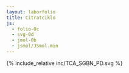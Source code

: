 ```yaml
---
layout: laborfolio
title: Citratciklo
js:
  - folio-0c
  - svg-0d
  - jmol-0b
  - jsmol/JSmol.min
---
```


<!-- 

citrasintazo: https://www.rcsb.org/structure/5UZQ 
akonitazo: https://www.rcsb.org/structure/1B0J
fumarazo: https://www.rcsb.org/structure/3E04

# el PubChem:
vd. https://pubchem.ncbi.nlm.nih.gov/docs/citation-guidelines#section=Reusing-the-2D-or-3D-structure-image-of-a-compound-or-substance-record

okzalacetato: https://pubchem.ncbi.nlm.nih.gov/compound/970
citrato: https://pubchem.ncbi.nlm.nih.gov/compound/311
izocitrato: https://pubchem.ncbi.nlm.nih.gov/compound/1198
alfoketoglutarato: https://pubchem.ncbi.nlm.nih.gov/compound/51
sukcinil-CoA: https://pubchem.ncbi.nlm.nih.gov/compound/92133 / https://www.ebi.ac.uk/chebi/searchId.do?chebiId=15380
sukcinato: https://pubchem.ncbi.nlm.nih.gov/compound/1110
fumarato: https://pubchem.ncbi.nlm.nih.gov/compound/444972
l-malato: https://pubchem.ncbi.nlm.nih.gov/compound/222656

CoA: https://pubchem.ncbi.nlm.nih.gov/compound/6816 / https://www.kegg.jp/entry/C00010 / https://www.ebi.ac.uk/chebi/searchId.do?chebiId=CHEBI:15346
NADH: https://pubchem.ncbi.nlm.nih.gov/compound/439153#section=3D-Conformer

-->

<style>
  foreignObject {
    border: 2px solid cornflowerblue;
    border-radius: 50%;
  }

  g {
    pointer-events: all;
  }
</style>

{% include_relative inc/TCA_SGBN_PD.svg %}

<script>

let jmol_proteino_ref;
const _fo_proteino_gid = "y\\.node\\.2";
const _jmol_proteino = "jmol_proteino";

let jmol_fonto_ref;
const _fo_fonto_gid = "y\\.node\\.45";
const _jmol_fonto = "jmol_fonto";

let jmol_produkto_ref;
const _fo_produkto_gid = "y\\.node\\.46";
const _jmol_produkto = "jmol_produkto";

const molekuloj = {
  "citrasintazo": "citratsintazo_5uzq.cif.gz",
  "okzalacetato": "okzalacetato_CID_970.sdf",
  "citrato": "citrato_CID_311.sdf",
  "izocitrato": "izocitrato_CID_1198.sdf",
  "alfoketo-glutarato": "alfoketoglutarato_CID_51.sdf",
  "sukcinil-CoA": "sukcinilCoA_15380.sdf", // aŭ sukcinilCoA_CID_92133.sdf
  "sukcinato": "sukcinato_CID_1110.sdf",
  "fumarato": "fumarato_CID_444972.sdf",
  "l-malato": "lmalato_CID_222656.sdf",
  "NADH": "NADH_CID_439153.sdf",
  "CoA-SH": "CoASH_ChEBI_15346.sdf", //"CoA.mol",
  "H₂O": "H2O.mol"
}

const proteinoj = {
  "citrat-sintazo": "citratsintazo_5uzq.cif.gz",
  "akonitazo": "akonitazo_1b0j.cif.gz",
  "izocitrat-dehidrogenazo": "",
  "α-ketoglutarat-dehidrogenazo": "",
  "dihidrolipoamid-sukciniltransferazo": "",
  "dihidrolipoamid-dehidrogenazo": "",
  "sukcinil-CoA-sintetazo": "",
  "sukcinat-dehidrogenazo": "",
  "fumarazo": "fumarazo_3e04.cif.gz",
  "malat-dehidrogenazo": ""
}

const "eĝoj" = {
    "n1::e0": ["n1::n0", "n1::n6" ],
    "n1::e1": ["n1::n1", "n1::n6" ],
    "n1::e10": ["n1::n9", "n1::n11" ],
    "n1::e11": ["n1::n9", "n1::n13" ],
    "n1::e12": ["n1::n9", "n1::n12" ],
    "n1::e13": ["n1::n10", "n1::n9" ],
    "n1::e14": ["n1::n14", "n1::n15" ],
    "n1::e15": ["n1::n15", "n1::n19" ],
    "n1::e16": ["n1::n15", "n1::n21" ],
    "n1::e17": ["n1::n15", "n1::n20" ],
    "n1::e18": ["n1::n16", "n1::n15" ],
    "n1::e19": ["n1::n17", "n1::n15" ],
    "n1::e2": ["n1::n2", "n1::n8" ],
    "n1::e20": ["n1::n18", "n1::n15" ],
    "n1::e21": ["n1::n21", "n1::n22" ],
    "n1::e22": ["n1::n22", "n1::n23" ],
    "n1::e23": ["n1::n22", "n1::n25" ],
    "n1::e24": ["n1::n22", "n1::n28" ],
    "n1::e25": ["n1::n24", "n1::n22" ],
    "n1::e26": ["n1::n26", "n1::n22" ],
    "n1::e27": ["n1::n27", "n1::n22" ],
    "n1::e28": ["n1::n28", "n1::n29" ],
    "n1::e29": ["n1::n29", "n1::n31" ],
    "n1::e3": ["n1::n3", "n1::n9" ],
    "n1::e30": ["n1::n29", "n1::n32" ],
    "n1::e31": ["n1::n30", "n1::n29" ],
    "n1::e32": ["n1::n32", "n1::n36" ],
    "n1::e33": ["n1::n33", "n1::n29" ],
    "n1::e34": ["n1::n34", "n1::n36" ],
    "n1::e35": ["n1::n35", "n1::n38" ],
    "n1::e36": ["n1::n36", "n1::n35" ],
    "n1::e37": ["n1::n36", "n1::n37" ],
    "n1::e38": ["n1::n38", "n1::n1" ],
    "n1::e39": ["n1::n38", "n1::n39" ],
    "n1::e4": ["n1::n4", "n1::n8" ],
    "n1::e40": ["n1::n40", "n1::n38" ],
    "n1::e41": ["n1::n41", "n1::n38" ],
    "n1::e5": ["n1::n5", "n1::n6" ],
    "n1::e6": ["n1::n6", "n1::n2" ],
    "n1::e7": ["n1::n6", "n1::n7" ],
    "n1::e8": ["n1::n8", "n1::n3" ],
    "n1::e9": ["n1::n9", "n1::n14" ]
  },
  const "nodoj" = {
    "n0":"citratciklo",
    "n1":"mitoĥondrio",
    "n1::n0":"acetil-CoA",
    "n1::n1":"okzalacetato",
    "n1::n10":"izocitrat- dehidrogenazo",
    "n1::n11":"CO₂",
    "n1::n12":"NAD+",
    "n1::n13":"NADH",
    "n1::n14":"alfoketo- glutarato",
    "n1::n15":"",
    "n1::n16":"",
    "n1::n16::n0":"α-ketoglutarat- dehidrogenazo",
    "n1::n16::n1":"dihidrolipoamid- sukciniltransferazo",
    "n1::n16::n2":"dihidrolipoamid- dehidrogenazo",
    "n1::n17":"NAD+",
    "n1::n18":"CoA-SH",
    "n1::n19":"NADH",
    "n1::n2":"citrato",
    "n1::n20":"CO₂",
    "n1::n21":"sukcinil- CoA",
    "n1::n22":"",
    "n1::n23":"CoA-SH",
    "n1::n24":"GDP",
    "n1::n25":"GTP",
    "n1::n26":"fosfato",
    "n1::n27":"sukcinil-CoA- sintetazo",
    "n1::n28":"sukcinato",
    "n1::n29":"",
    "n1::n3":"izocitrato",
    "n1::n30":"FAD",
    "n1::n31":"FADH₂",
    "n1::n32":"fumarato",
    "n1::n33":"sukcinat- dehidrogenazo",
    "n1::n34":"fumarazo",
    "n1::n35":"l-malato",
    "n1::n36":"",
    "n1::n37":"H₂O",
    "n1::n38":"",
    "n1::n39":"NADH",
    "n1::n4":"akonitazo",
    "n1::n40":"NAD+",
    "n1::n41":"malat- dehidrogenazo",
    "n1::n5":"citrat-sintazo",
    "n1::n6":"",
    "n1::n7":"CoA-SH",
    "n1::n8":"",
    "n1::n9":"",
    "n2":"_fo_proteino",
    "n3":"_fo_fonto",
    "n4":"_fo_produkto"
  }


lanĉe(() => {
  jmol_preparo();

  // klak-reago
  const svg = document.querySelector("svg");
  svg.querySelectorAll("g[id]").forEach((g) => {
      g.addEventListener("click",svg_elekto);
  });
});

function svg_elekto(event) {
  const g = event.currentTarget;
  const text = g.querySelector("text");
  const molekulo = g.textContent.replace(/[\s\n]/g,"")

  console.log("klako: "+g.id+" ("+molekulo+")");

  // montru la molekulon - FARENDA: en kiu fako?
  if (molekuloj[molekulo]) {
    Jmol.script(jmol_produkto_ref, `load "inc/${molekuloj[molekulo]}"; set antialiasDisplay ON`);
  } else if (proteinoj[molekulo]) {
    Jmol.script(jmol_proteino_ref, `load "inc/${proteinoj[molekulo]}"; cartoon only; color cartoon structure; set antialiasDisplay ON`);
  };
}


// anstataŭigas la enhavon de la sVG-grupo gid
// per foreignObject por uzi ĝin kun JsMol
function foreignObject(gid,fid) {
  const g = ĝi("#"+gid);

  // ni devas eltrovi mezurojn kaj transformon
  // de enhavita g, rect

  const fO = SVG.e("foreignObject");

  const tf = g.querySelector("g[transform]").getAttribute("transform");
  const r = g.querySelector("rect");

  SVG.a(fO,{
      transform: tf,
      x: r.getAttribute("x"),
      y: r.getAttribute("y"),
      width: r.getAttribute("width"),
      height: r.getAttribute("height")
  });

  const div = document.createElementNS("http://www.w3.org/1999/xhtml","div")
  div.id = fid;
  fO.append(div);

  // anstataigu enhavon de t per fO
  g.textContent="";
  g.append(fO);

  return div;
}


function jmol_preparo() {
  // anstataŭigu SVG-grupon _fo_proteino per foreignObject/div por
  // tie montri proteinojn per JSMol
  foreignObject(_fo_proteino_gid,_jmol_proteino);
  foreignObject(_fo_fonto_gid,_jmol_fonto);
  foreignObject(_fo_produkto_gid,_jmol_produkto);

  jmol_proteino_ref = jmol_div(_jmol_proteino,
      "inc/citratsintazo_5uzq.cif.gz",
      360,360,
      (app) => { Jmol.script(app,
      'cartoon only; color cartoon structure; set antialiasDisplay ON'
      )}
  );

  jmol_fonto_ref = jmol_div(_jmol_fonto,
      "inc/okzalacetato_CID_970.sdf",
      128,128,
      (app) => { Jmol.script(app,
      'set antialiasDisplay ON'
    )}
  );

  jmol_produkto_ref = jmol_div(_jmol_produkto,
      "inc/citrato_CID_311.sdf",
      128,128,
      (app) => { Jmol.script(app,
      'set antialiasDisplay ON'
    )}
  );
}


</script>

<div id="svgujo"></div>
